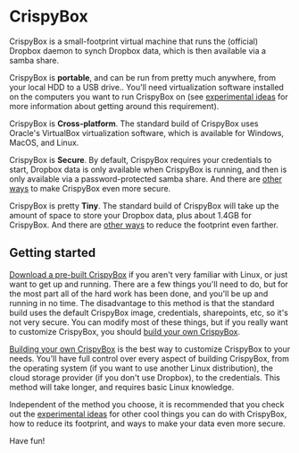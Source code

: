 # CrispyBox

CrispyBox is a small-footprint virtual machine that runs the (official) Dropbox daemon to synch Dropbox data, which is then available via a samba share.

CrispyBox is **portable**, and can be run from pretty much anywhere, from your local HDD to a USB drive.. You'll need virtualization software installed on the computers you want to run CrispyBox on (see [experimental ideas](https://github.com/APrettyCoolProgram/CrispyBox/blob/master/Experimental_ideas.md) for more information about getting around this requirement).

CrispyBox is **Cross-platform**. The standard build of CrispyBox uses Oracle's VirtualBox virtualization software, which is available for Windows, MacOS, and Linux.

CrispyBox is **Secure**. By default, CrispyBox requires your credentials to start, Dropbox data is only available when CrispyBox is running, and then is only available via a password-protected samba share. And there are [other ways](https://github.com/APrettyCoolProgram/CrispyBox/blob/master/Experimental_ideas.md) to make CrispyBox even more secure.

CrispyBox is pretty **Tiny**. The standard build of CrispyBox will take up the amount of space to store your Dropbox data, plus about 1.4GB for CrispyBox. And there are [other ways](https://github.com/APrettyCoolProgram/CrispyBox/blob/master/Experimental_ideas.md) to reduce the footprint even farther.

## Getting started
[Download a pre-built CrispyBox](https://github.com/APrettyCoolProgram/CrispyBox/blob/master/Get_pre-built.md) if you aren't very familiar with Linux, or just want to get up and running. There are a few things you'll need to do, but for the most part all of the hard work has been done, and you'll be up and running in no time. The disadvantage to this method is that the standard build uses the default CrispyBox image, credentials, sharepoints, etc, so it's not very secure. You can modify most of these things, but if you really want to customize CrispyBox, you should [build your own CrispyBox](https://github.com/APrettyCoolProgram/CrispyBox/blob/master/Build_your_own_CrispyBox.md).

[Building your own CrispyBox](https://github.com/APrettyCoolProgram/CrispyBox/blob/master/Build_your_own_CrispyBox.md) is the best way to customize CrispyBox to your needs. You'll have full control over every aspect of building CrispyBox, from the operating system (if you want to use another Linux distribution), the cloud storage provider (if you don't use Dropbox), to the credentials. This method will take longer, and requires basic Linux knowledge.

Independent of the method you choose, it is recommended that you check out the [experimental ideas](https://github.com/APrettyCoolProgram/CrispyBox/blob/master/Experimental_ideas.md) for other cool things you can do with CrispyBox, how to reduce its footprint, and ways to make your data even more secure.

Have fun!
